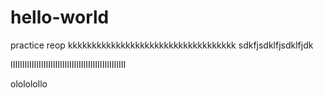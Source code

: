 # hello-world
practice reop
kkkkkkkkkkkkkkkkkkkkkkkkkkkkkkkkkkk
sdkfjsdklfjsdklfjdk

IIIIIIIIIIIIIIIIIIIIIIIIIIIIIIIIIIIIIIIIIIIIIIIII

olololollo
